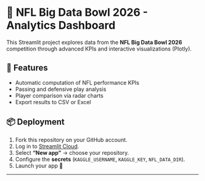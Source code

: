 # 🏈 NFL Big Data Bowl 2026 - Analytics Dashboard

This Streamlit project explores data from the **NFL Big Data Bowl 2026** competition through advanced KPIs and interactive visualizations (Plotly).

## 🧩 Features

* Automatic computation of NFL performance KPIs
* Passing and defensive play analysis
* Player comparison via radar charts
* Export results to CSV or Excel

## 📦 Deployment

1. Fork this repository on your GitHub account.
2. Log in to [Streamlit Cloud](https://streamlit.io/cloud).
3. Select **“New app”** → choose your repository.
4. Configure the **secrets** (`KAGGLE_USERNAME`, `KAGGLE_KEY`, `NFL_DATA_DIR`).
5. Launch your app 🎉

---
